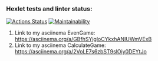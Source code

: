 ### Hexlet tests and linter status:
[![Actions Status](https://github.com/Lunycat/java-project-61/actions/workflows/hexlet-check.yml/badge.svg)](https://github.com/Lunycat/java-project-61/actions)
[![Maintainability](https://api.codeclimate.com/v1/badges/c34cc534f6a8c3b8e626/maintainability)](https://codeclimate.com/github/Lunycat/java-project-61/maintainability)

1) Link to my asciinema EvenGame: https://asciinema.org/a/GBfhSYjgloCYkxhANIUWmVExB
2) Link to my asciinema CalculateGame: https://asciinema.org/a/2VoLE7s6zbST9slOiy0DEYtJo
